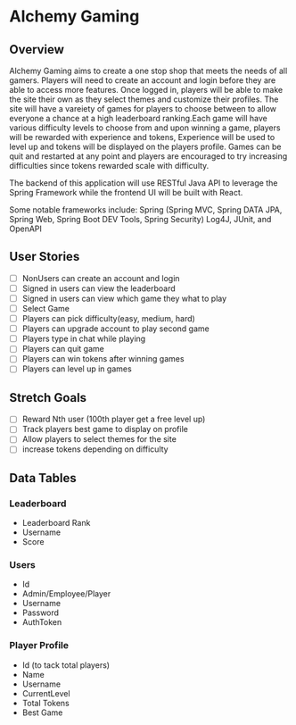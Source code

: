 # Alchemy Gaming
## Overview 
Alchemy Gaming aims to create a one stop shop that meets the needs of all gamers. Players will need to create an account and login before they are able to access more features. Once logged in, players will be able to make the site their own as they select themes and customize their profiles. The site will have a vareiety of games for players to choose between to allow everyone a chance at a high leaderboard ranking.Each game will have various difficulty levels to choose from and upon winning a game, players will be rewarded with experience and tokens, Experience will be used to level up and tokens will be displayed on the players profile. Games can be quit and restarted at any point and players are encouraged to try increasing difficulties since tokens rewarded scale with difficulty. 

The backend of this application will use RESTful Java API to leverage the Spring Framework while the frontend UI will be built with React.

Some notable frameworks include: Spring (Spring MVC, Spring DATA JPA, Spring Web, Spring Boot DEV Tools, Spring Security) Log4J, JUnit, and OpenAPI

## User Stories
- [ ] NonUsers can create an account and login
- [ ] Signed in users can view the leaderboard
- [ ] Signed in users can view which game they what to play
- [ ] Select Game
- [ ] Players can pick difficulty(easy, medium, hard)
- [ ] Players can upgrade account to play second game
- [ ] Players type in chat while playing
- [ ] Players can quit game
- [ ] Players can win tokens after winning games
- [ ] Players can level up in games

## Stretch Goals
- [ ] Reward Nth user (100th player get a free level up)
- [ ] Track players best game to display on profile
- [ ] Allow players to select themes for the site
- [ ] increase tokens depending on difficulty

## Data Tables
### Leaderboard
- Leaderboard Rank
- Username
- Score

### Users
- Id
- Admin/Employee/Player
- Username
- Password
- AuthToken

### Player Profile
- Id (to tack total players)
- Name
- Username
- CurrentLevel
- Total Tokens
- Best Game
